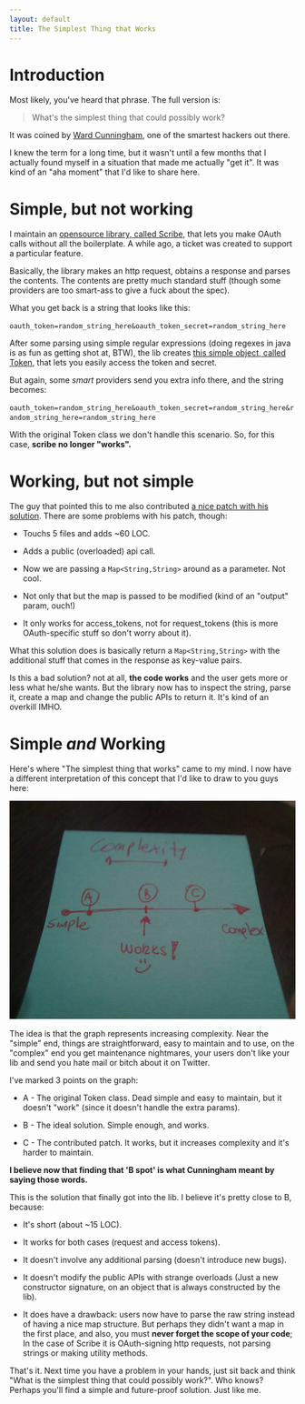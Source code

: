 ```yaml
---
layout: default
title: The Simplest Thing that Works
---
```


# Introduction

Most likely, you've heard that phrase. The full version is:

> What's the simplest thing that could possibly work?

It was coined by [Ward Cunningham](http://en.wikipedia.org/wiki/Ward_Cunningham), one of the smartest hackers out there.

I knew the term for a long time, but it wasn't until a few months that I actually found myself in a situation that made me actually "get it". It was kind of an "aha moment" that I'd like to share here.

# Simple, but not working

I maintain an [opensource library, called Scribe](http://github.com/fernandezpablo85/scribe-java), that lets you make OAuth calls without all the boilerplate. A while ago, a ticket was created to support a particular feature.

Basically, the library makes an http request, obtains a response and parses the contents. The contents are pretty much standard stuff (though some providers are too smart-ass to give a fuck about the spec).

What you get back is a string that looks like this:

`oauth_token=random_string_here&oauth_token_secret=random_string_here`

After some parsing using simple regular expressions (doing regexes in java is as fun as getting shot at, BTW), the lib creates [this simple object, called Token](https://github.com/fernandezpablo85/scribe-java/blob/1.0.9/src/main/java/org/scribe/model/Token.java), that lets you easily access the token and secret.

But again, some _smart_ providers send you extra info there, and the string becomes:

`oauth_token=random_string_here&oauth_token_secret=random_string_here&random_string_here=random_string_here`

With the original Token class we don't handle this scenario. So, for this case, **scribe no longer "works".**

# Working, but not simple

The guy that pointed this to me also contributed [a nice patch with his solution](https://github.com/fernandezpablo85/scribe-java/pull/76/files). There are some problems with his patch, though:

* Touchs 5 files and adds ~60 LOC.

* Adds a public (overloaded) api call.

* Now we are passing a `Map<String,String>` around as a parameter. Not cool.

* Not only that but the map is passed to be modified (kind of an "output" param, ouch!)

* It only works for access_tokens, not for request_tokens (this is more OAuth-specific stuff so don't worry about it).

What this solution does is basically return a `Map<String,String>` with the additional stuff that comes in the response as key-value pairs. 

Is this a bad solution? not at all, **the code works** and the user gets more or less what he/she wants. But the library now has to inspect the string, parse it, create a map and change the public APIs to return it. It's kind of an overkill IMHO.

# Simple _and_ Working

Here's where "The simplest thing that works" came to my mind. I now have a different interpretation of this concept that I'd like to draw to you guys here:

<img alt="simple" src="/images/simple.jpg" height="384px" width="512px">

The idea is that the graph represents increasing complexity. Near the "simple" end, things are straightforward, easy to maintain and to use, on the "complex" end you get maintenance nightmares, your users don't like your lib and send you hate mail or bitch about it on Twitter.

I've marked 3 points on the graph:

* A - The original Token class. Dead simple and easy to maintain, but it doesn't "work" (since it doesn't handle the extra params).

* B - The ideal solution. Simple enough, and works.

* C - The contributed patch. It works, but it increases complexity and it's harder to maintain.

**I believe now that finding that 'B spot' is what Cunningham meant by saying those words.**

This is the solution that finally got into the lib. I believe it's pretty close to B, because:

* It's short (about ~15 LOC).

* It works for both cases (request and access tokens).

* It doesn't involve any additional parsing (doesn't introduce new bugs).

* It doesn't modify the public APIs with strange overloads (Just a new constructor signature, on an object that is always constructed by the lib).
* It does have a drawback: users now have to parse the raw string instead of having a nice map structure. But perhaps they didn't want a map in the first place, and also, you must **never forget the scope of your code**; In the case of Scribe it is OAuth-signing http requests, not parsing strings or making utility methods.

That's it. Next time you have a problem in your hands, just sit back and think "What is the simplest thing that could possibly work?". Who knows? Perhaps you'll find a simple and future-proof solution. Just like me.